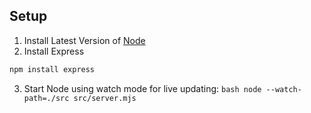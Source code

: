 ## Setup
1. Install Latest Version of [Node](https://nodejs.org/en/download)
2. Install Express 
```bash
npm install express
```
3. Start Node using watch mode for live updating:
``bash
node --watch-path=./src src/server.mjs
``